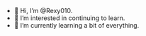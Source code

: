 - 👋 Hi, I’m @Rexy010.
- 👀 I’m interested in continuing to learn.
- 🌱 I’m currently learning a bit of everything.

